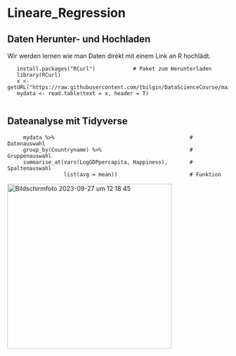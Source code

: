 # Lineare_Regression
## Daten Herunter- und Hochladen 

Wir werden lernen wie man Daten direkt mit einem Link an R hochlädt.
```
   install.packages("RCurl")            # Paket zum Herunterladen
   library(RCurl)
   x <- getURL("https://raw.githubusercontent.com/tbilgin/DataScienceCourse/main/happiness")
   mydata <- read.table(text = x, header = T)
   
 ```  

## Dateanalyse mit Tidyverse

```   
     mydata %>%                                           # Datenauswahl               
     group_by(Countryname) %>%                            # Gruppenauswahl
     summarise_at(vars(LogGDPpercapita, Happiness),       # Spaltenauswahl
                  list(avg = mean))                       # Funktion                   
```
<img width="374" alt="Bildschirmfoto 2023-09-27 um 12 18 45" src="https://github.com/tbilgin/DataScienceCourse/assets/26571015/87cc573b-9014-4bdd-b465-6eb417911cb4">

